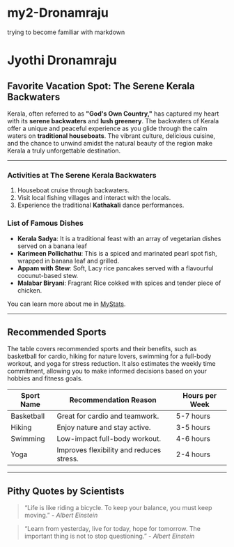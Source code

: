 # my2-Dronamraju
trying to become familiar with markdown
# Jyothi Dronamraju

## Favorite Vacation Spot: The Serene Kerala Backwaters

Kerala, often referred to as **"God's Own Country,"** has captured my heart with its **serene backwaters** and **lush greenery**. The backwaters of Kerala offer a unique and peaceful experience as you glide through the calm waters on **traditional houseboats**. The vibrant culture, delicious cuisine, and the chance to unwind amidst the natural beauty of the region make Kerala a truly unforgettable destination.

---

### Activities at The Serene Kerala Backwaters

1. Houseboat cruise through  backwaters.
2. Visit local fishing villages and interact with the locals.
3. Experience the traditional **Kathakali** dance performances.

### List of Famous Dishes

- **Kerala Sadya**: It is a traditional feast with an array of vegetarian dishes served on a banana leaf
- **Karimeen Pollichathu**: This is a spiced and marinated pearl spot fish, wrapped in banana leaf and grilled.
- **Appam with Stew**: Soft, Lacy rice pancakes served with a flavourful cocunut-based stew.
- **Malabar Biryani**: Fragrant Rice cokked with spices and tender piece of chicken.

You can learn more about me in [MyStats](MyStats.md).

---

## Recommended Sports

The table covers recommended sports and their benefits, such as basketball for cardio, hiking for nature lovers, swimming for a full-body workout, and yoga for stress reduction. It also estimates the weekly time commitment, allowing you to make informed decisions based on your hobbies and fitness goals.

| **Sport Name** | **Recommendation Reason**                       | **Hours per Week** |
| -------------- | ----------------------------------------------- | -------------- |
| Basketball     | Great for cardio and teamwork.                  | 5-7 hours      |
| Hiking         | Enjoy nature and stay active.                   | 3-5 hours      |
| Swimming       | Low-impact full-body workout.                   | 4-6 hours      |
| Yoga           | Improves flexibility and reduces stress.        | 2-4 hours      |

---

## Pithy Quotes by Scientists

> “Life is like riding a bicycle. To keep your balance, you must keep moving.” - *Albert Einstein*

> “Learn from yesterday, live for today, hope for tomorrow. The important thing is not to stop questioning.” - *Albert Einstein*